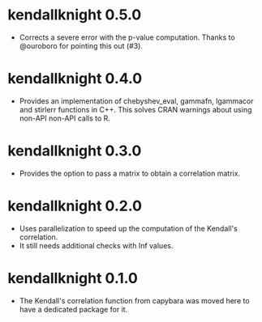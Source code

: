 # kendallknight 0.5.0

* Corrects a severe error with the p-value computation. Thanks to @ouroboro for
  pointing this out (#3).

# kendallknight 0.4.0

* Provides an implementation of chebyshev_eval, gammafn, lgammacor and stirlerr
  functions in C++. This solves CRAN warnings about using non-API non-API calls
  to R.

# kendallknight 0.3.0

* Provides the option to pass a matrix to obtain a correlation matrix.

# kendallknight 0.2.0

* Uses parallelization to speed up the computation of the Kendall's correlation.
* It still needs additional checks with Inf values.

# kendallknight 0.1.0

* The Kendall's correlation function from capybara was moved here to have a
  dedicated package for it.
